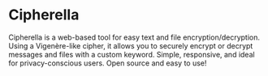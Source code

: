 # Cipherella
Cipherella is a web-based tool for easy text and file encryption/decryption. Using a Vigenère-like cipher, it allows you to securely encrypt or decrypt messages and files with a custom keyword. Simple, responsive, and ideal for privacy-conscious users. Open source and easy to use!
